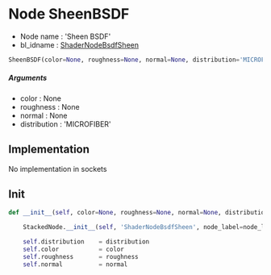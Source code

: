# Node SheenBSDF

- Node name : 'Sheen BSDF'
- bl_idname : [ShaderNodeBsdfSheen](https://docs.blender.org/api/current/bpy.types.{bl_idname}.html)


``` python
SheenBSDF(color=None, roughness=None, normal=None, distribution='MICROFIBER', node_label=None, node_color=None)
```
##### Arguments

- color : None
- roughness : None
- normal : None
- distribution : 'MICROFIBER'

## Implementation

No implementation in sockets

## Init

``` python
def __init__(self, color=None, roughness=None, normal=None, distribution='MICROFIBER', node_label=None, node_color=None):

    StackedNode.__init__(self, 'ShaderNodeBsdfSheen', node_label=node_label, node_color=node_color)

    self.distribution    = distribution
    self.color           = color
    self.roughness       = roughness
    self.normal          = normal
```
